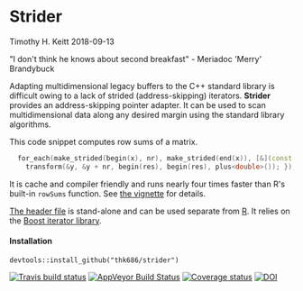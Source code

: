Strider
================
Timothy H. Keitt
2018-09-13

"I don't think he knows about second breakfast" - Meriadoc 'Merry' Brandybuck

Adapting multidimensional legacy buffers to the C++ standard library is difficult owing to a lack of strided (address-skipping) iterators. **Strider** provides an address-skipping pointer adapter. It can be used to scan multidimensional data along any desired margin using the standard library algorithms.

This code snippet computes row sums of a matrix.

``` cpp
  for_each(make_strided(begin(x), nr), make_strided(end(x)), [&](const double& y) {
    transform(&y, &y + nr, begin(res), begin(res), plus<double>()); });
```

It is cache and compiler friendly and runs nearly four times faster than R's built-in `rowSums` function. See [the vignette](https://thk686.github.io/strider/articles/strider.html) for details.

[The header file](https://github.com/thk686/strider/blob/master/inst/include/strider.h) is stand-alone and can be used separate from [R](https://www.r-project.org). It relies on the [Boost iterator library](https://www.boost.org/doc/libs/release/libs/iterator/).

#### Installation

    devtools::install_github("thk686/strider")

<!--- [![CRAN status](https://www.r-pkg.org/badges/version/strider)](https://cran.r-project.org/package=strider) --->

[![Travis build status](https://travis-ci.org/thk686/strider.svg?branch=master)](https://travis-ci.org/thk686/strider) [![AppVeyor Build Status](https://ci.appveyor.com/api/projects/status/github/thk686/strider?branch=master&svg=true)](https://ci.appveyor.com/project/thk686/strider) [![Coverage status](https://codecov.io/gh/thk686/strider/branch/master/graph/badge.svg)](https://codecov.io/github/thk686/strider?branch=master) [![DOI](https://zenodo.org/badge/109467352.svg)](https://zenodo.org/badge/latestdoi/109467352)

<!--- [![Depsy](http://depsy.org/api/package/cran/strider/badge.svg)](http://depsy.org/package/r/strider) --->
